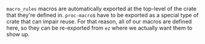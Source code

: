 `macro_rules` macros are automatically exported at the top-level of the crate
that they're defined in. `proc-macro`s have to be exported as a special type
of crate that can impair reuse. For that reason, all of our macros are defined
here, so they can be re-exported from `ez` where we actually want them to show
up.
